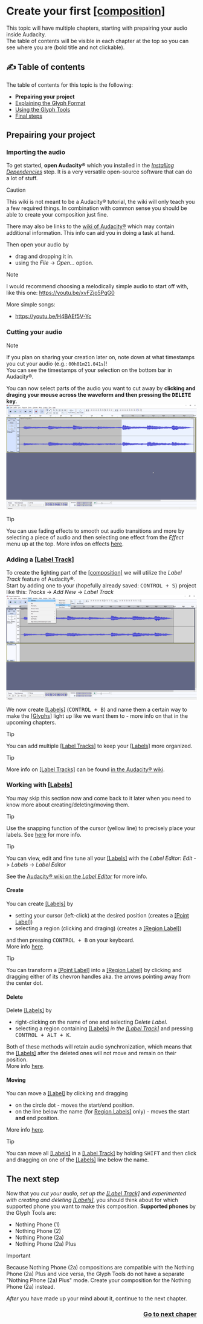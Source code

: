 # Create your first [\[composition\]](../1_Terminology.md#compositioncompositions)
This topic will have multiple chapters, starting with prepairing your audio inside Audacity.  
The table of contents will be visible in each chapter at the top so you can see where you are (bold title and not clickable).

## :writing_hand: Table of contents
The table of contents for this topic is the following:
- **Prepairing your project**
- [Explaining the Glyph Format](./1_Explaining%20the%20Glyph%20Format.md)
- [Using the Glyph Tools](./2_Using%20the%20Glyph%20Tools.md)
- [Final steps](./3_Final%20steps.md)

## Prepairing your project
### Importing the audio
To get started, **open Audacity&reg;** which you installed in the [*Installing Dependencies*](../3_Installing%20Dependencies/README.md) step. It is a very versatile open-source software that can do a lot of stuff.

> [!CAUTION]
> This wiki is not meant to be a Audacity&reg; tutorial, the wiki will only teach you a few required things. In combination with common sense you should be able to create your composition just fine.
>
> There may also be links to the [wiki of Audacity&reg;](https://manual.audacityteam.org/index.html) which may contain additional information. This info can aid you in doing a task at hand.

Then open your audio by
* drag and dropping it in.
* using the *File* -> *Open...* option.

> [!NOTE]
> I would recommend choosing a melodically simple audio to start off with, like this one: https://youtu.be/xvFZjo5PgG0
>
> More simple songs:
> * https://youtu.be/H4BAEf5V-Yc

### Cutting your audio
> [!NOTE]
> If you plan on sharing your creation later on, note down at what timestamps you cut your audio (e.g.: `00h01m21.041s`)!  
> You can see the timestamps of your selection on the bottom bar in Audacity&reg;.

You can now select parts of the audio you want to cut away by **clicking and draging your mouse across the waveform and then pressing the <kbd>DELETE</kbd> key**.
![Audacity&reg; selected audio](./assets/Audacity%20selected%20audio.png)

> [!TIP]
> You can use fading effects to smooth out audio transitions and more by selecting a piece of audio and then selecting one effect from the *Effect* menu up at the top. More infos on effects [here](https://manual.audacityteam.org/man/effect_menu.html).

### Adding a [\[Label Track\]](../1_Terminology.md#label-track)
To create the lighting part of the [\[composition\]](../1_Terminology.md#compositioncompositions) we will utilize the *Label Track* feature of Audacity&reg;.  
Start by adding one to your (hopefully already saved: <kbd>CONTROL + S</kbd>) project like this: *Tracks* -> *Add New* -> *Label Track*
![Audacity&reg; new label track](./assets/Audacity%20add%20new%20label%20track.png)

We now create [\[Labels\]](../1_Terminology.md#label) (<kbd>CONTROL + B</kbd>) and name them a certain way to make the [\[Glyphs\]](../1_Terminology.md#glyphs) light up like we want them to - more info on that in the upcoming chapters.

> [!TIP]
> You can add multiple [\[Label Tracks\]](../1_Terminology.md#label-track) to keep your [\[Labels\]](../1_Terminology.md#label) more organized.

> [!TIP]
> More info on [\[Label Tracks\]](../1_Terminology.md#label-track) can be found [in the Audacity&reg; wiki](https://manual.audacityteam.org/man/label_tracks.html).

### Working with [\[Labels\]](../1_Terminology.md#label)
You may skip this section now and come back to it later when you need to know more about creating/deleting/moving them.

> [!TIP]
> Use the snapping function of the cursor (yellow line) to precisely place your labels. See [here](https://manual.audacityteam.org/man/boundary_snap_guides.html) for more info.

> [!TIP]
> You can view, edit and fine tune all your [\[Labels\]](../1_Terminology.md#label) with the *Label Editor*: *Edit* -> *Labels* -> *Label Editor*
>
> See the [Audacity&reg; wiki on the *Label Editor*](https://manual.audacityteam.org/man/labels_editor.html) for more info.

#### Create
You can create [\[Labels\]](../1_Terminology.md#label) by
* setting your cursor (left-click) at the desired position (creates a [\[Point Label\]](../1_Terminology.md#point-label))
* selecting a region (clicking and draging) (creates a [\[Region Label\]](../1_Terminology.md#region-label))

and then pressing <kbd>CONTROL + B</kbd> on your keyboard.  
More info [here](https://manual.audacityteam.org/man/label_tracks.html#Creating_and_selecting_Labels).

> [!TIP]
> You can transform a [\[Point Label\]](../1_Terminology.md#point-label) into a [\[Region Label\]](../1_Terminology.md#region-label) by clicking and dragging either of its chevron handles aka. the arrows pointing away from the center dot.

#### Delete
Delete [\[Labels\]](../1_Terminology.md#label) by
* right-clicking on the name of one and selecting *Delete Label*.
* selecting a region containing [\[Labels\]](../1_Terminology.md#label) *in the [\[Label Track\]](../1_Terminology.md#label-track)* and pressing <kbd>CONTROL + ALT + K</kbd>.

Both of these methods will retain audio synchronization, which means that the [\[Labels\]](../1_Terminology.md#label) after the deleted ones will not move and remain on their position.  
More info [here](https://manual.audacityteam.org/man/label_tracks.html#Removing_Labels_only).

#### Moving
You can move a [\[Label\]](../1_Terminology.md#label) by clicking and dragging
* on the circle dot - moves the start/end position.
* on the line below the name (for [Region Labels\]](../1_Terminology.md#region-label) only) - moves the start **and** end position.

More info [here](https://manual.audacityteam.org/man/label_tracks.html#Editing.2C_resizing_and_moving_Labels).

> [!TIP]
> You can move all [\[Labels\]](../1_Terminology.md#label) in a [\[Label Track\]](../1_Terminology.md#label-track) by holding <kbd>SHIFT</kbd> and then click and dragging on one of the [\[Labels\]](../1_Terminology.md#label) line below the name.

## The next step
Now that you *cut your audio*, *set up the [\[Label Track\]](../1_Terminology.md#label-track)* and *experimented with creating and deleting [\[Labels\]](../1_Terminology.md#label)*, you should think about for which supported phone you want to make this composition. **Supported phones** by the Glyph Tools are:
* Nothing Phone (1)
* Nothing Phone (2)
* Nothing Phone (2a)
* Nothing Phone (2a) Plus

> [!IMPORTANT]
> Because Nothing Phone (2a) compositions are compatible with the Nothing Phone (2a) Plus and vice versa, the Glyph Tools do not have a separate "Nothing Phone (2a) Plus" mode. Create your composition for the Nothing Phone (2a) instead.

*After* you have made up your mind about it, continue to the next chapter.
<div align="right"><h3><a href="1_Explaining the Glyph Format.md">Go to next chaper</a></h3></div>